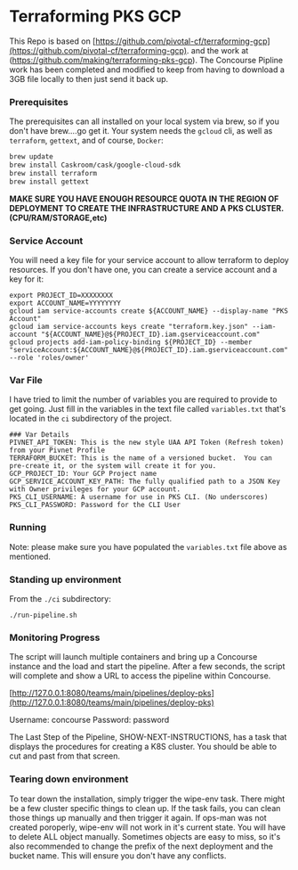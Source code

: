 # Terraforming PKS GCP

This Repo is based on  [https://github.com/pivotal-cf/terraforming-gcp](https://github.com/pivotal-cf/terraforming-gcp). and the work at (https://github.com/making/terraforming-pks-gcp).  The Concourse Pipline work has been completed and modified to keep from having to download a 3GB file locally to then just send it back up.

### Prerequisites

The prerequisites can all installed on your local system via brew, so if you don't have brew....go get it.   Your system needs the `gcloud` cli, as well as `terraform`,  `gettext`, and of course, `Docker`:

```bash
brew update
brew install Caskroom/cask/google-cloud-sdk
brew install terraform
brew install gettext
```

**MAKE SURE YOU HAVE ENOUGH __RESOURCE QUOTA IN THE REGION OF DEPLOYMENT__ TO CREATE THE INFRASTRUCTURE AND A PKS CLUSTER.   (CPU/RAM/STORAGE,etc)**

### Service Account

You will need a key file for your service account to allow terraform to deploy resources. If you don't have one, you can create a service account and a key for it:

```
export PROJECT_ID=XXXXXXXX
export ACCOUNT_NAME=YYYYYYYY
gcloud iam service-accounts create ${ACCOUNT_NAME} --display-name "PKS Account"
gcloud iam service-accounts keys create "terraform.key.json" --iam-account "${ACCOUNT_NAME}@${PROJECT_ID}.iam.gserviceaccount.com"
gcloud projects add-iam-policy-binding ${PROJECT_ID} --member "serviceAccount:${ACCOUNT_NAME}@${PROJECT_ID}.iam.gserviceaccount.com" --role 'roles/owner'
```


### Var File

I have tried to limit the number of variables you are required to provide to get going.  Just fill in the variables in the text file called  `variables.txt` that's located in the `ci` subdirectory of the project.   

```
### Var Details
PIVNET_API_TOKEN: This is the new style UAA API Token (Refresh token) from your Pivnet Profile
TERRAFORM_BUCKET: This is the name of a versioned bucket.  You can pre-create it, or the system will create it for you.
GCP_PROJECT_ID: Your GCP Project name
GCP_SERVICE_ACCOUNT_KEY_PATH: The fully qualified path to a JSON Key with Owner privileges for your GCP account.  
PKS_CLI_USERNAME: A username for use in PKS CLI. (No underscores)
PKS_CLI_PASSWORD: Password for the CLI User
```
### Running

Note: please make sure you have populated the `variables.txt` file above as mentioned.

### Standing up environment

From the `./ci` subdirectory:
```
./run-pipeline.sh
```

### Monitoring Progress

The script will launch multiple containers and bring up a Concourse instance and the load and start the pipeline.   After a few seconds, the script will complete and show a URL to access the pipeline within Concourse.

[http://127.0.0.1:8080/teams/main/pipelines/deploy-pks](http://127.0.0.1:8080/teams/main/pipelines/deploy-pks)

Username:  concourse
Password:  password

The Last Step of the Pipeline, SHOW-NEXT-INSTRUCTIONS, has a task that displays the procedures for creating a K8S cluster.   You should be able to cut and past from that screen.


### Tearing down environment

To tear down the installation, simply trigger the wipe-env task.   There might be a few cluster specific things to clean up.  If the task fails, you can clean those things up manually and then trigger it again. If ops-man was not created poroperly, wipe-env will not work in it's current state.   You will have to delete ALL object manually.  Sometimes objects are easy to miss, so it's also recommended to change the prefix of the next deployment and the bucket name.    This will ensure you don't have any conflicts.